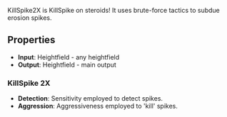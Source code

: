 

KillSpike2X is KillSpike on steroids! It uses brute-force tactics to subdue erosion spikes. 

## Properties
- **Input**: Heightfield - any heightfield
- **Output**: Heightfield - main output
### KillSpike 2X 
- **Detection**: Sensitivity employed to detect spikes.
- **Aggression**: Aggressiveness employed to 'kill' spikes.


